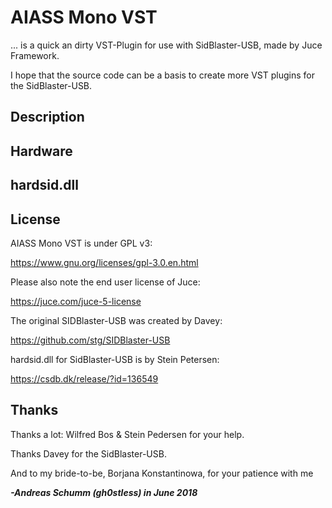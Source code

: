 # AIASS Mono VST

... is a quick an dirty VST-Plugin for use with SidBlaster-USB, made by Juce Framework.

I hope that the source code can be a basis to create more VST plugins for the SidBlaster-USB. 



## Description



## Hardware



## hardsid.dll



## License

AIASS Mono VST is under GPL v3:

 https://www.gnu.org/licenses/gpl-3.0.en.html

Please also note the end user license of Juce: 

https://juce.com/juce-5-license

The original SIDBlaster-USB was created by Davey:

https://github.com/stg/SIDBlaster-USB

hardsid.dll for SidBlaster-USB is by Stein Petersen:

https://csdb.dk/release/?id=136549

## Thanks

Thanks a lot: Wilfred Bos & Stein Pedersen for your help. 

Thanks Davey for the SidBlaster-USB.

And to my bride-to-be, Borjana Konstantinowa,  for your patience with me 

***-Andreas Schumm (gh0stless) in June 2018***

